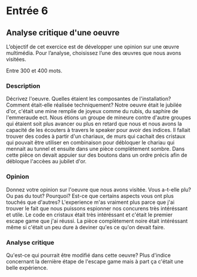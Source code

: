 # Entrée 6
## Analyse critique d'une oeuvre

L’objectif de cet exercice est de développer une opinion sur une œuvre multimédia. Pour l’analyse, choisissez l’une des œuvres que nous avons visitées. 

Entre 300 et 400 mots. 

### Description
Décrivez l'oeuvre. Quelles étaient les composantes de l'installation? Comment était-elle réalisée techniquement? 
Notre oeuvre était le jubilée d'or, c'était une mine remplie de joyeux comme du rubis, du saphire de l'emmeraude ect. Nous étions un groupe de mineure contre d'autre groupes qui étaient soit plus avancer ou plus en retard que nous et nous avons la capacité de les écouters à travers le speaker pour avoir des indices. Il fallait trouver des codes à partir d'un chariaux, de murs qui cachait des cristaux qui pouvait être utiliser en combinaison pour débloquer le chariau qui mennait au tunnel et ensuite dans une pièce complètement sombre. Dans cette pièce on devait appuier sur des boutons dans un ordre précis afin de débloque l'accèes au jubilet d'or.

### Opinion
Donnez votre opinion sur l'oeuvre que nous avons visitée. Vous a-t-elle plu? Ou pas du tout? Pourquoi? Est-ce que certains aspects vous ont plus touchés que d'autres? L'experience m'as vraiment plus parce que j'ai trouver le fait que nous puissons espionner nos concurens très intéréssant et utile. Le code en cristaux était très intéréssant et c'était le premier escape game que j'ai réussi. La pièce complètement noire était intéréssant même si c'était un peu dure à deviner qu'es ce qu'on devait faire.

### Analyse critique
Qu'est-ce qui pourrait être modifié dans cette oeuvre?
Plus d'indice concernant la dernière étape de l'escape game mais à part ça c'était une belle expérience.
